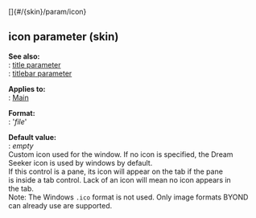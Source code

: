 []{#/{skin}/param/icon}    
## icon parameter (skin)    
**See also:**    
:   [title parameter](/ref/%7Bskin%7D/param/title)    
:   [titlebar parameter](/ref/%7Bskin%7D/param/titlebar)    
<!-- -->    
**Applies to:**    
:   [Main](/ref/%7Bskin%7D/control/main)    
<!-- -->    
**Format:**    
:   \'*file*\'    
<!-- -->    
**Default value:**    
:   *empty*    
Custom icon used for the window. If no icon is specified, the Dream    
Seeker icon is used by windows by default.    
If this control is a pane, its icon will appear on the tab if the pane    
is inside a tab control. Lack of an icon will mean no icon appears in    
the tab.    
Note: The Windows `.ico` format is not used. Only image formats BYOND    
can already use are supported.  
